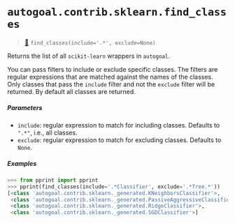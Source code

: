 # `autogoal.contrib.sklearn.find_classes`

> [📝](https://github.com/autogoal/autogoal/blob/master/autogoal/contrib/sklearn/__init__.py#L37)
> `find_classes(include='.*', exclude=None)`

Returns the list of all `scikit-learn` wrappers in `autogoal`.

You can pass filters to include or exclude specific classes.
The filters are regular expressions that are matched against
the names of the classes. Only classes that pass the `include` filter
and not the `exclude` filter will be returned.
By default all classes are returned.

##### Parameters

- `include`: regular expression to match for including classes. Defaults to `".*"`, i.e., all classes.
- `exclude`: regular expression to match for excluding classes. Defaults to `None`.

##### Examples

```python
>>> from pprint import pprint
>>> pprint(find_classes(include='.*Classifier', exclude='.*Tree.*'))
[<class 'autogoal.contrib.sklearn._generated.KNeighborsClassifier'>,
 <class 'autogoal.contrib.sklearn._generated.PassiveAggressiveClassifier'>,
 <class 'autogoal.contrib.sklearn._generated.RidgeClassifier'>,
 <class 'autogoal.contrib.sklearn._generated.SGDClassifier'>]

```

